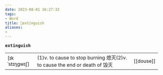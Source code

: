 ```yaml
---
date: 2023-08-01 16:27:32
tags: 
- Word
title: 📖extinguish
aliases: 
- 
---
```


<pre><strong>extinguish</strong></pre>
|   |   |   |
|---|---|---|
|[ɪkˈstɪŋgwɪʃ]|(1)v. to cause to stop burning 熄灭(2)v. to cause the end or death of 毁灭|[[douse]]|
